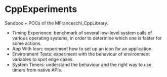# CppExperiments

Sandbox + POCs of the MFranceschi_CppLibrary.

- Timing Experience: benchmark of several low-level system calls of various operating systems, in order to determine which one is faster for some actions.
- App With Icon: experiment how to set up an icon for an application.
- Environment Tests: experiment with the behaviour of environment variables to spot edge cases.
- System Timers: understand the behaviour and the right way to use timers from native APIs.
